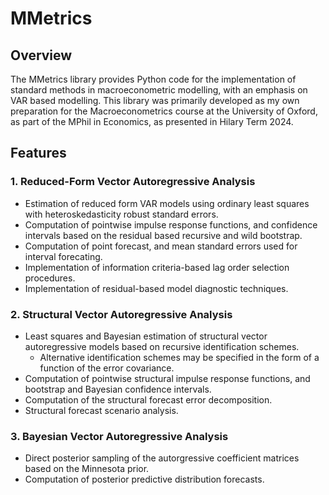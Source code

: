# MMetrics

## Overview
The MMetrics library provides Python code for the implementation of standard methods in macroeconometric modelling, with an emphasis on VAR based modelling. This library was
primarily developed as my own preparation for the Macroeconometrics course at the University of Oxford, as part of the MPhil in Economics, as presented in Hilary Term 2024.

## Features

### 1. Reduced-Form Vector Autoregressive Analysis
- Estimation of reduced form VAR models using ordinary least squares with heteroskedasticity robust standard errors.
- Computation of pointwise impulse response functions, and confidence intervals based on the residual based recursive and wild bootstrap.
- Computation of point forecast, and mean standard errors used for interval forecating.
- Implementation of information criteria-based lag order selection procedures.
- Implementation of residual-based model diagnostic techniques.

### 2. Structural Vector Autoregressive Analysis
- Least squares and Bayesian estimation of structural vector autoregressive models based on recursive identification schemes.
  - Alternative identification schemes may be specified in the form of a function of the error covariance.
- Computation of pointwise structural impulse response functions, and bootstrap and Bayesian confidence intervals.
- Computation of the structural forecast error decomposition.
- Structural forecast scenario analysis.

### 3. Bayesian Vector Autoregressive Analysis
- Direct posterior sampling of the autorgressive coefficient matrices based on the Minnesota prior.
- Computation of posterior predictive distribution forecasts.
